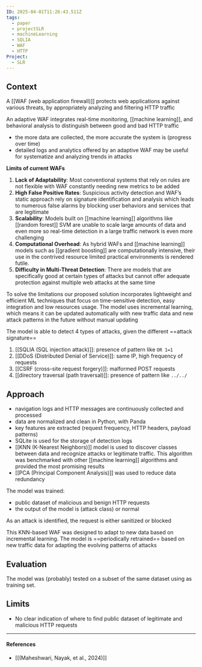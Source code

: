 ```yaml
---
ID: 2025-04-01T11:26:43.511Z
tags:
  - paper
  - projectSLR
  - machineLearning
  - SQLIA
  - WAF
  - HTTP
Project:
  - SLR
---
```

## Context

A [[WAF (web application firewall)]] protects web applications against various threats, by appropriately analyzing and filtering HTTP traffic

An adaptive WAF integrates real-time monitoring, [[machine learning]], and behavioral analysis to distinguish between good and bad HTTP traffic
- the more data are collected, the more accurate the system is (progress over time)
- detailed logs and analytics offered by an adaptive WAF may be useful for systematize and analyzing trends in attacks

**Limits of current WAFs**
1. **Lack of Adaptability**: Most conventional systems that rely on rules are not flexible with WAF constantly needing new metrics to be added
2. **High False Positive Rates**: Suspicious activity detection and WAF’s static approach rely on signature identification and analysis which leads to numerous false alarms by blocking user behaviors and services that are legitimate
3. **Scalability**: Models built on [[machine learning]] algorithms like [[random forest]] SVM are unable to scale large amounts of data and even more so real-time detection in a large traffic network is even more challenging
4. **Computational Overhead**: As hybrid WAFs and [[machine learning]] models such as [[gradient boosting]] are computationally intensive, their use in the contrived resource limited practical environments is rendered futile.
5. **Difficulty in Multi-Threat Detection**: There are models that are specifically good at certain types of attacks but cannot offer adequate protection against multiple web attacks at the same time

To solve the limitations our proposed solution incorporates lightweight and efficient ML techniques that focus on time-sensitive detection, easy integration and low resources usage. The model uses incremental learning, which means it can be updated automatically with new traffic data and new attack patterns in the future without manual updating

The model is able to detect 4 types of attacks, given the different ==attack signature==
1. [[SQLIA (SQL injection attack)]]: presence of pattern like `OR 1=1`
2. [[DDoS (Distributed Denial of Service)]]: same IP, high frequency of requests
3. [[CSRF (cross-site request forgery)]]: malformed POST requests
4. [[directory traversal (path traversal)]]: presence of pattern like `../../`

## Approach

- navigation logs and HTTP messages are continuously collected and processed
- data are normalized and clean in Python, with Panda
- key features are extracted (request frequency, HTTP headers, payload patterns)
- SQLite is used for the storage of detection logs
- [[KNN (K-Nearest Neighbors)]] model is used to discover classes between data and recognize attacks or legitimate traffic. This algorithm was benchmarked with other [[machine learning]] algorithms and provided the most promising results
- [[PCA (Principal Component Analysis)]] was used to reduce data redundancy

The model was trained:
- public dataset of malicious and benign HTTP requests
- the output of the model is (attack class) or normal

As an attack is identified, the request is either sanitized or blocked

This KNN-based WAF was designed to adapt to new data based on incremental learning. The model is ==periodically retrained== based on new traffic data for adapting the evolving patterns of attacks

## Evaluation

The model was (probably) tested on a subset of the same dataset using as training set.

## Limits

- No clear indication of where to find public dataset of legitimate and malicious HTTP requests

---
#### References
- [[(Maheshwari, Nayak, et al., 2024)]]
